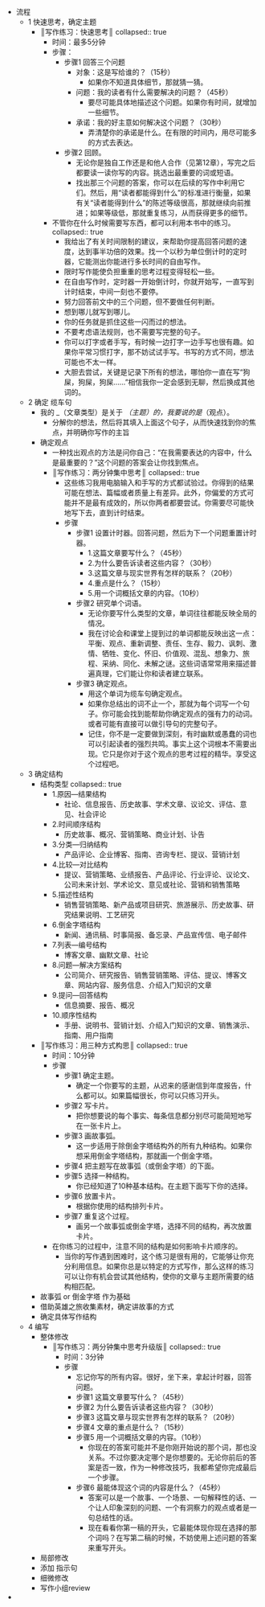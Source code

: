 - 流程
	- 1 快速思考，确定主题
		- ║写作练习：快速思考║
		  collapsed:: true
			- 时间：最多5分钟
			- 步骤：
				- 步骤1 回答三个问题
					- 对象：这是写给谁的？（15秒）
						- 如果你不知道具体细节，那就猜一猜。
					- 问题：我的读者有什么需要解决的问题？（45秒）
						- 要尽可能具体地描述这个问题。如果你有时间，就增加一些细节。
					- 承诺：我的好主意如何解决这个问题？（30秒）
						- 弄清楚你的承诺是什么。在有限的时间内，用尽可能多的方式去表达。
				- 步骤2 回顾。
					- 无论你是独自工作还是和他人合作（见第12章），写完之后都要读一读你写的内容。挑选出最重要的词或短语。
					- 找出那三个问题的答案，你可以在后续的写作中利用它们。然后，用“读者都能得到什么”的标准进行衡量，如果有关“读者能得到什么”的陈述等级很高，那就继续向前推进；如果等级低，那就重复练习，从而获得更多的细节。
			- 不管你在什么时候需要写东西，都可以利用本书中的练习。
			  collapsed:: true
				- 我给出了有关时间限制的建议，来帮助你提高回答问题的速度，达到事半功倍的效果。找一个以秒为单位倒计时的定时器，它能测出你能进行多长时间的自由写作。
				- 限时写作能使负担重重的思考过程变得轻松一些。
				- 在自由写作时，定时器一开始倒计时，你就开始写，一直写到计时结束，中间一刻也不要停。
				- 努力回答前文中的三个问题，但不要做任何判断。
				- 想到哪儿就写到哪儿。
				- 你的任务就是抓住这些一闪而过的想法。
				- 不要考虑语法规则，也不需要写完整的句子。
				- 你可以打字或者手写，有时候一边打字一边手写也很有趣。如果你平常习惯打字，那不妨试试手写。书写的方式不同，想法可能也不太一样。
				- 大胆去尝试，关键是记录下所有的想法，哪怕你一直在写“狗屎，狗屎，狗屎……”相信我你一定会感到无聊，然后换成其他词的。
	- 2 确定 缆车句
		- 我的 _（文章类型）是关于 _（主题）的，我要说的是_（观点）。
			- 分解你的想法，然后将其填入上面这个句子，从而快速找到你的焦点，并明确你写作的主旨
		- 确定观点
			- 一种找出观点的方法是问你自己：“在我需要表达的内容中，什么是最重要的？”这个问题的答案会让你找到焦点。
			- ║写作练习：两分钟集中思考║
			  collapsed:: true
				- 这些练习我用电脑输入和手写的方式都试验过。你得到的结果可能在想法、篇幅或者质量上有差异。此外，你偏爱的方式可能并不是最有成效的，所以你两者都要尝试。你需要尽可能快地写下去，直到计时结束。
				- 步骤
					- 步骤1 设置计时器。回答问题，然后为下一个问题重置计时器。
						- 1.这篇文章要写什么？（45秒）
						- 2.为什么要告诉读者这些内容？（30秒）
						- 3.这篇文章与现实世界有怎样的联系？（20秒）
						- 4.重点是什么？（15秒）
						- 5.用一个词概括文章的内容。（10秒）
					- 步骤2 研究单个词语。
						- 无论你要写什么类型的文章，单词往往都能反映全局的情况。
						- 我在讨论会和课堂上提到过的单词都能反映出这一点：平衡、观点、重新调整、责任、生存、毅力、讽刺、激情、牺牲、变化、怀旧、价值观、混乱、想象力、旅程、采纳、同化、未解之谜。这些词语常常用来描述普遍真理，它们能让你和读者建立联系。
					- 步骤3 确定观点。
						- 用这个单词为缆车句确定观点。
						- 如果你总结出的词不止一个，那就为每个词写一个句子。你可能会找到能帮助你确定观点的强有力的动词。或者可能有直接可以做引导句的完整句子。
						- 记住，你不是一定要做到深刻，有时幽默或愚蠢的词也可以引起读者的强烈共鸣。事实上这个词根本不需要出现。它只是你对于这个观点的思考过程的精华。享受这个过程吧。
	- 3 确定结构
		- 结构类型
		  collapsed:: true
			- 1.原因—结果结构
				- 社论、信息报告、历史故事、学术文章、议论文、评估、意见、社会评论
			- 2.时间顺序结构
				- 历史故事、概况、营销策略、商业计划、讣告
			- 3.分类—归纳结构
				- 产品评论、企业博客、指南、咨询专栏、提议、营销计划
			- 4.比较—对比结构
				- 提议、营销策略、业绩报告、产品评论、行业评论、议论文、公司未来计划、学术论文、意见或社论、营销和销售策略
			- 5.描述性结构
				- 销售营销策略、新产品或项目研究、旅游展示、历史故事、研究结果说明、工艺研究
			- 6.倒金字塔结构
				- 新闻、通讯稿、时事简报、备忘录、产品宣传信、电子邮件
			- 7.列表—编号结构
				- 博客文章、幽默文章、社论
			- 8.问题—解决方案结构
				- 公司简介、研究报告、销售营销策略、评估、提议、博客文章、网站内容、服务信息、介绍入门知识的文章
			- 9.提问—回答结构
				- 信息摘要、报告、概况
			- 10.顺序性结构
				- 手册、说明书、营销计划、介绍入门知识的文章、销售演示、指南、用户指南
		- ║写作练习：用三种方式构思║
		  collapsed:: true
			- 时间：10分钟
			- 步骤
				- 步骤1 确定主题。
					- 确定一个你要写的主题，从迟来的感谢信到年度报告，什么都可以。如果篇幅很长，你可以只练习开头。
				- 步骤2 写卡片。
					- 把你想要说的每个事实、每条信息都分别尽可能简短地写在一张卡片上。
				- 步骤3 画故事弧。
					- 这一步适用于除倒金字塔结构外的所有九种结构。如果你想采用倒金字塔结构，那就画一个倒金字塔。
				- 步骤4 把主题写在故事弧（或倒金字塔）的下面。
				- 步骤5 选择一种结构。
					- 你已经知道了10种基本结构。在主题下面写下你的选择。
				- 步骤6 放置卡片。
					- 根据你使用的结构排列卡片。
				- 步骤7 重复这个过程。
					- 画另一个故事弧或倒金字塔，选择不同的结构，再次放置卡片。
			- 在你练习的过程中，注意不同的结构是如何影响卡片顺序的。
				- 当你的写作遇到困难时，这个练习是很有用的，它能够让你充分利用信息。如果你总是以特定的方式写作，那么这样的练习可以让你有机会尝试其他结构，使你的文章与主题所需要的结构相匹配。
		- 故事弧 or 倒金字塔 作为基础
		- 借助英雄之旅收集素材，确定讲故事的方式
		- 确定具体写作结构
	- 4 编写
		- 整体修改
			- ║写作练习：两分钟集中思考升级版║
			  collapsed:: true
				- 时间：3分钟
				- 步骤
					- 忘记你写的所有内容。很好，坐下来，拿起计时器，回答问题。
					- 步骤1 这篇文章要写什么？（45秒）
					- 步骤2 为什么要告诉读者这些内容？（30秒）
					- 步骤3 这篇文章与现实世界有怎样的联系？（20秒）
					- 步骤4 文章的重点是什么？（15秒）
					- 步骤5 用一个词概括文章的内容。（10秒）
						- 你现在的答案可能并不是你刚开始说的那个词，那也没关系。不过你要决定哪个是你想要的。无论你前后的答案是否一致，作为一种修改技巧，我都希望你完成最后一个步骤。
					- 步骤6 最能体现这个词的内容是什么？（45秒）
						- 答案可以是一个故事、一个场景、一句解释性的话、一个让人印象深刻的问题、一个有洞察力的观点或者是一句总结性的话。
						- 现在看看你第一稿的开头，它最能体现你现在选择的那个词吗？在写第二稿的时候，不妨使用上述问题的答案来重写开头。
		- 局部修改
		- 添加 指示句
		- 细微修改
		- 写作小组review
-